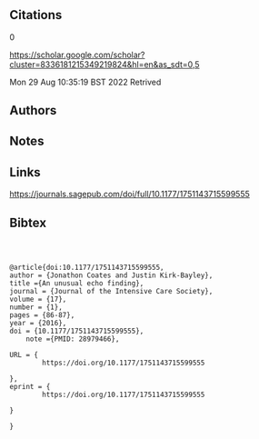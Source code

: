 # 
## Citations


0 

https://scholar.google.com/scholar?cluster=8336181215349219824&hl=en&as_sdt=0,5


Mon 29 Aug 10:35:19 BST 2022
Retrived


## Authors 

## Notes

## Links 
https://journals.sagepub.com/doi/full/10.1177/1751143715599555

## Bibtex 

```



@article{doi:10.1177/1751143715599555,
author = {Jonathon Coates and Justin Kirk-Bayley},
title ={An unusual echo finding},
journal = {Journal of the Intensive Care Society},
volume = {17},
number = {1},
pages = {86-87},
year = {2016},
doi = {10.1177/1751143715599555},
    note ={PMID: 28979466},

URL = { 
        https://doi.org/10.1177/1751143715599555
    
},
eprint = { 
        https://doi.org/10.1177/1751143715599555
    
}

}

```

